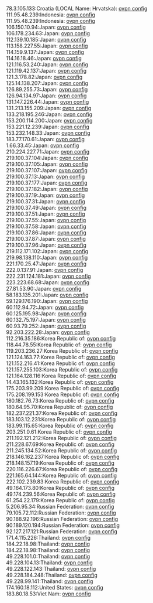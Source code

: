 78.3.105.133:Croatia (LOCAL Name: Hrvatska): [ovpn config](vpn/78_3_105_133.ovpn)  
111.95.48.239:Indonesia: [ovpn config](vpn/111_95_48_239.ovpn)  
111.95.48.239:Indonesia: [ovpn config](vpn/111_95_48_239.ovpn)  
106.150.10.94:Japan: [ovpn config](vpn/106_150_10_94.ovpn)  
106.178.234.63:Japan: [ovpn config](vpn/106_178_234_63.ovpn)  
112.139.10.185:Japan: [ovpn config](vpn/112_139_10_185.ovpn)  
113.158.227.55:Japan: [ovpn config](vpn/113_158_227_55.ovpn)  
114.159.9.137:Japan: [ovpn config](vpn/114_159_9_137.ovpn)  
114.16.18.46:Japan: [ovpn config](vpn/114_16_18_46.ovpn)  
121.116.53.240:Japan: [ovpn config](vpn/121_116_53_240.ovpn)  
121.119.42.137:Japan: [ovpn config](vpn/121_119_42_137.ovpn)  
121.3.178.82:Japan: [ovpn config](vpn/121_3_178_82.ovpn)  
125.14.138.207:Japan: [ovpn config](vpn/125_14_138_207.ovpn)  
126.89.255.73:Japan: [ovpn config](vpn/126_89_255_73.ovpn)  
126.94.134.97:Japan: [ovpn config](vpn/126_94_134_97.ovpn)  
131.147.226.44:Japan: [ovpn config](vpn/131_147_226_44.ovpn)  
131.213.155.209:Japan: [ovpn config](vpn/131_213_155_209.ovpn)  
133.218.195.246:Japan: [ovpn config](vpn/133_218_195_246.ovpn)  
153.200.114.200:Japan: [ovpn config](vpn/153_200_114_200.ovpn)  
153.221.12.239:Japan: [ovpn config](vpn/153_221_12_239.ovpn)  
153.232.148.33:Japan: [ovpn config](vpn/153_232_148_33.ovpn)  
183.77.170.61:Japan: [ovpn config](vpn/183_77_170_61.ovpn)  
1.66.33.45:Japan: [ovpn config](vpn/1_66_33_45.ovpn)  
210.224.227.71:Japan: [ovpn config](vpn/210_224_227_71.ovpn)  
219.100.37.104:Japan: [ovpn config](vpn/219_100_37_104.ovpn)  
219.100.37.105:Japan: [ovpn config](vpn/219_100_37_105.ovpn)  
219.100.37.107:Japan: [ovpn config](vpn/219_100_37_107.ovpn)  
219.100.37.13:Japan: [ovpn config](vpn/219_100_37_13.ovpn)  
219.100.37.177:Japan: [ovpn config](vpn/219_100_37_177.ovpn)  
219.100.37.182:Japan: [ovpn config](vpn/219_100_37_182.ovpn)  
219.100.37.19:Japan: [ovpn config](vpn/219_100_37_19.ovpn)  
219.100.37.31:Japan: [ovpn config](vpn/219_100_37_31.ovpn)  
219.100.37.49:Japan: [ovpn config](vpn/219_100_37_49.ovpn)  
219.100.37.51:Japan: [ovpn config](vpn/219_100_37_51.ovpn)  
219.100.37.55:Japan: [ovpn config](vpn/219_100_37_55.ovpn)  
219.100.37.58:Japan: [ovpn config](vpn/219_100_37_58.ovpn)  
219.100.37.86:Japan: [ovpn config](vpn/219_100_37_86.ovpn)  
219.100.37.87:Japan: [ovpn config](vpn/219_100_37_87.ovpn)  
219.100.37.96:Japan: [ovpn config](vpn/219_100_37_96.ovpn)  
219.112.171.102:Japan: [ovpn config](vpn/219_112_171_102.ovpn)  
219.98.138.110:Japan: [ovpn config](vpn/219_98_138_110.ovpn)  
221.170.25.47:Japan: [ovpn config](vpn/221_170_25_47.ovpn)  
222.0.137.91:Japan: [ovpn config](vpn/222_0_137_91.ovpn)  
222.231.124.181:Japan: [ovpn config](vpn/222_231_124_181.ovpn)  
223.223.68.68:Japan: [ovpn config](vpn/223_223_68_68.ovpn)  
27.81.53.90:Japan: [ovpn config](vpn/27_81_53_90.ovpn)  
58.183.135.201:Japan: [ovpn config](vpn/58_183_135_201.ovpn)  
59.129.176.190:Japan: [ovpn config](vpn/59_129_176_190.ovpn)  
60.112.94.72:Japan: [ovpn config](vpn/60_112_94_72.ovpn)  
60.125.195.98:Japan: [ovpn config](vpn/60_125_195_98.ovpn)  
60.132.75.197:Japan: [ovpn config](vpn/60_132_75_197.ovpn)  
60.93.79.252:Japan: [ovpn config](vpn/60_93_79_252.ovpn)  
92.203.222.28:Japan: [ovpn config](vpn/92_203_222_28.ovpn)  
112.216.35.186:Korea Republic of: [ovpn config](vpn/112_216_35_186.ovpn)  
118.44.78.55:Korea Republic of: [ovpn config](vpn/118_44_78_55.ovpn)  
119.203.236.27:Korea Republic of: [ovpn config](vpn/119_203_236_27.ovpn)  
121.124.163.77:Korea Republic of: [ovpn config](vpn/121_124_163_77.ovpn)  
121.152.216.41:Korea Republic of: [ovpn config](vpn/121_152_216_41.ovpn)  
121.157.255.103:Korea Republic of: [ovpn config](vpn/121_157_255_103.ovpn)  
121.164.128.116:Korea Republic of: [ovpn config](vpn/121_164_128_116.ovpn)  
14.43.165.132:Korea Republic of: [ovpn config](vpn/14_43_165_132.ovpn)  
175.203.99.209:Korea Republic of: [ovpn config](vpn/175_203_99_209.ovpn)  
175.208.199.153:Korea Republic of: [ovpn config](vpn/175_208_199_153.ovpn)  
180.182.76.73:Korea Republic of: [ovpn config](vpn/180_182_76_73.ovpn)  
180.64.95.70:Korea Republic of: [ovpn config](vpn/180_64_95_70.ovpn)  
182.237.221.37:Korea Republic of: [ovpn config](vpn/182_237_221_37.ovpn)  
183.103.12.231:Korea Republic of: [ovpn config](vpn/183_103_12_231.ovpn)  
183.99.115.65:Korea Republic of: [ovpn config](vpn/183_99_115_65.ovpn)  
203.251.0.61:Korea Republic of: [ovpn config](vpn/203_251_0_61.ovpn)  
211.192.121.212:Korea Republic of: [ovpn config](vpn/211_192_121_212.ovpn)  
211.228.67.69:Korea Republic of: [ovpn config](vpn/211_228_67_69.ovpn)  
211.245.134.52:Korea Republic of: [ovpn config](vpn/211_245_134_52.ovpn)  
218.146.162.237:Korea Republic of: [ovpn config](vpn/218_146_162_237.ovpn)  
218.148.157.19:Korea Republic of: [ovpn config](vpn/218_148_157_19.ovpn)  
220.116.226.67:Korea Republic of: [ovpn config](vpn/220_116_226_67.ovpn)  
221.165.64.144:Korea Republic of: [ovpn config](vpn/221_165_64_144.ovpn)  
222.102.239.83:Korea Republic of: [ovpn config](vpn/222_102_239_83.ovpn)  
49.164.173.80:Korea Republic of: [ovpn config](vpn/49_164_173_80.ovpn)  
49.174.239.56:Korea Republic of: [ovpn config](vpn/49_174_239_56.ovpn)  
61.254.22.179:Korea Republic of: [ovpn config](vpn/61_254_22_179.ovpn)  
5.206.95.34:Russian Federation: [ovpn config](vpn/5_206_95_34.ovpn)  
79.105.72.112:Russian Federation: [ovpn config](vpn/79_105_72_112.ovpn)  
90.188.92.196:Russian Federation: [ovpn config](vpn/90_188_92_196.ovpn)  
90.189.120.194:Russian Federation: [ovpn config](vpn/90_189_120_194.ovpn)  
92.127.217.121:Russian Federation: [ovpn config](vpn/92_127_217_121.ovpn)  
171.4.115.226:Thailand: [ovpn config](vpn/171_4_115_226.ovpn)  
184.22.18.98:Thailand: [ovpn config](vpn/184_22_18_98.ovpn)  
184.22.18.98:Thailand: [ovpn config](vpn/184_22_18_98.ovpn)  
49.228.101.0:Thailand: [ovpn config](vpn/49_228_101_0.ovpn)  
49.228.104.13:Thailand: [ovpn config](vpn/49_228_104_13.ovpn)  
49.228.122.143:Thailand: [ovpn config](vpn/49_228_122_143.ovpn)  
49.228.184.248:Thailand: [ovpn config](vpn/49_228_184_248.ovpn)  
49.228.99.141:Thailand: [ovpn config](vpn/49_228_99_141.ovpn)  
174.160.18.112:United States: [ovpn config](vpn/174_160_18_112.ovpn)  
183.80.18.53:Viet Nam: [ovpn config](vpn/183_80_18_53.ovpn)  
